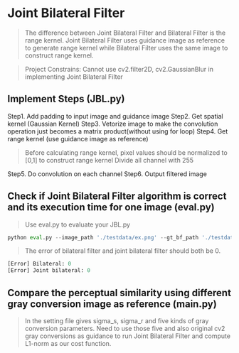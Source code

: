 # Joint Bilateral Filter
> The difference between Joint Bilateral Filter and Bilateral Filter is the range kernel. Joint Bilateral Filter uses guidance image as reference to generate range kernel 
while Bilateral Filter uses the same image to construct range kernel.

> Project Constrains: Cannot use cv2.filter2D, cv2.GaussianBlur in implementing Joint Bilateral Filter

## Implement Steps (JBL.py)
Step1. Add padding to input image and guidance image 
Step2. Get spatial kernel (Gaussian Kernel) 
Step3. Vetorize image to make the convolution operation just becomes a matrix product(without using for loop) 
Step4. Get range kernel (use guidance image as reference) 
> Before calculating range kernel, pixel values should be normalized to [0,1] to construct range kernel 
> Divide all channel with 255 

Step5. Do convolution on each channel 
Step6. Output filtered image 

## Check if Joint Bilateral Filter algorithm is correct and its execution time for one image (eval.py)
> Use eval.py to evaluate your JBL.py
```python
python eval.py --image_path './testdata/ex.png' --gt_bf_path './testdata/ex_gt_bf.png' --gt_jbf_paht './testdata/ex_gt_jbf.png'
```
> The error of bilateral filter and joint bilateral filter should both be 0.
```python
[Error] Bilateral: 0
[Error] Joint bilateral: 0
```

## Compare the perceptual similarity using different gray conversion image as reference (main.py)
> In the setting file gives sigma_s, sigma_r and five kinds of gray conversion parameters.
> Need to use those five and also original cv2 gray conversions as guidance to run Joint Bilateral Filter and compute L1-norm as our cost function.
